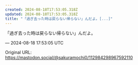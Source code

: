 ```yaml
---
created: 2024-08-18T17:53:05.318Z
updated: 2024-08-18T17:53:05.318Z
title: "「過ぎ去った時は戻らない帰らない」んだよ。[...]"
---
```


<p>「過ぎ去った時は戻らない帰らない」んだよ。</p>

&mdash; 2024-08-18 17:53:05 UTC

Original URL: https://mastodon.social/@sakuramochi0/112984298967592110
